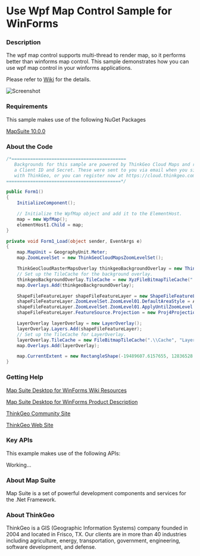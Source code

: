 # Use Wpf Map Control Sample for WinForms

### Description

The wpf map control supports multi-thread to render map, so it performs better than winforms map control. This sample demonstrates how you can use wpf map control in your winforms applications. 


Please refer to [Wiki](http://wiki.thinkgeo.com/wiki/map_suite_desktop_for_wpf) for the details.

![Screenshot](https://github.com/ThinkGeo/UseWpfMapControlSample-ForWinforms/blob/master/Screenshot.gif)

### Requirements
This sample makes use of the following NuGet Packages

[MapSuite 10.0.0](https://www.nuget.org/packages?q=ThinkGeo)

### About the Code
```csharp
/*===========================================
   Backgrounds for this sample are powered by ThinkGeo Cloud Maps and require
   a Client ID and Secret. These were sent to you via email when you signed up
   with ThinkGeo, or you can register now at https://cloud.thinkgeo.com.
===========================================*/

public Form1()
{
    InitializeComponent();

    // Initialize the WpfMap object and add it to the ElementHost. 
    map = new WpfMap();
    elementHost1.Child = map;
}

private void Form1_Load(object sender, EventArgs e)
{
    map.MapUnit = GeographyUnit.Meter;
    map.ZoomLevelSet = new ThinkGeoCloudMapsZoomLevelSet();

    ThinkGeoCloudRasterMapsOverlay thinkgeoBackgroundOverlay = new ThinkGeoCloudRasterMapsOverlay("ThinkGeoCloudClientId", "ThinkGeoCloudClientSecret");
    // Set up the TileCache for the background overlay. 
    thinkgeoBackgroundOverlay.TileCache = new XyzFileBitmapTileCache(".\\Cache");
    map.Overlays.Add(thinkgeoBackgroundOverlay);

    ShapeFileFeatureLayer shapeFileFeatureLayer = new ShapeFileFeatureLayer(@"..\..\Data\Countries.shp");
    shapeFileFeatureLayer.ZoomLevelSet.ZoomLevel01.DefaultAreaStyle = AreaStyles.CreateSimpleAreaStyle(GeoColors.Transparent, GeoColors.Black);
    shapeFileFeatureLayer.ZoomLevelSet.ZoomLevel01.ApplyUntilZoomLevel = ApplyUntilZoomLevel.Level20;
    shapeFileFeatureLayer.FeatureSource.Projection = new Proj4Projection(Proj4Projection.GetDecimalDegreesParametersString(), Proj4Projection.GetSphericalMercatorParametersString());

    LayerOverlay layerOverlay = new LayerOverlay();
    layerOverlay.Layers.Add(shapeFileFeatureLayer);
    // Set up the TileCache for LayerOverlay.
    layerOverlay.TileCache = new FileBitmapTileCache(".\\Cache", "LayerOverlay");
    map.Overlays.Add(layerOverlay);

    map.CurrentExtent = new RectangleShape(-19489607.6157655, 12836528.7107853, 19293928.8244426, -8022830.44424083);
}
```
### Getting Help

[Map Suite Desktop for WinForms Wiki Resources](http://wiki.thinkgeo.com/wiki/map_suite_desktop_for_winforms)

[Map Suite Desktop for WinForms Product Description](https://thinkgeo.com/ui-controls#winforms-platforms)

[ThinkGeo Community Site](http://community.thinkgeo.com/)

[ThinkGeo Web Site](http://www.thinkgeo.com)

### Key APIs
This example makes use of the following APIs:

Working...


### About Map Suite
Map Suite is a set of powerful development components and services for the .Net Framework.

### About ThinkGeo
ThinkGeo is a GIS (Geographic Information Systems) company founded in 2004 and located in Frisco, TX. Our clients are in more than 40 industries including agriculture, energy, transportation, government, engineering, software development, and defense.
